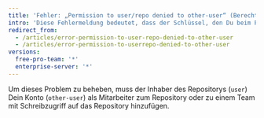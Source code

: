 ```yaml
---
title: 'Fehler: „Permission to user/repo denied to other-user“ (Berechtigung für „user/repo" für „other-user" verweigert)'
intro: 'Diese Fehlermeldung bedeutet, dass der Schlüssel, den Du beim Push verwendest, an ein Konto angehängt ist, das keinen Zugriff auf das Repository hat.'
redirect_from:
  - /articles/error-permission-to-user-repo-denied-to-other-user
  - /articles/error-permission-to-userrepo-denied-to-other-user
versions:
  free-pro-team: '*'
  enterprise-server: '*'
---
```


Um dieses Problem zu beheben, muss der Inhaber des Repositorys (`user`) Dein Konto (`other-user`) als Mitarbeiter zum Repository oder zu einem Team mit Schreibzugriff auf das Repository hinzufügen.
